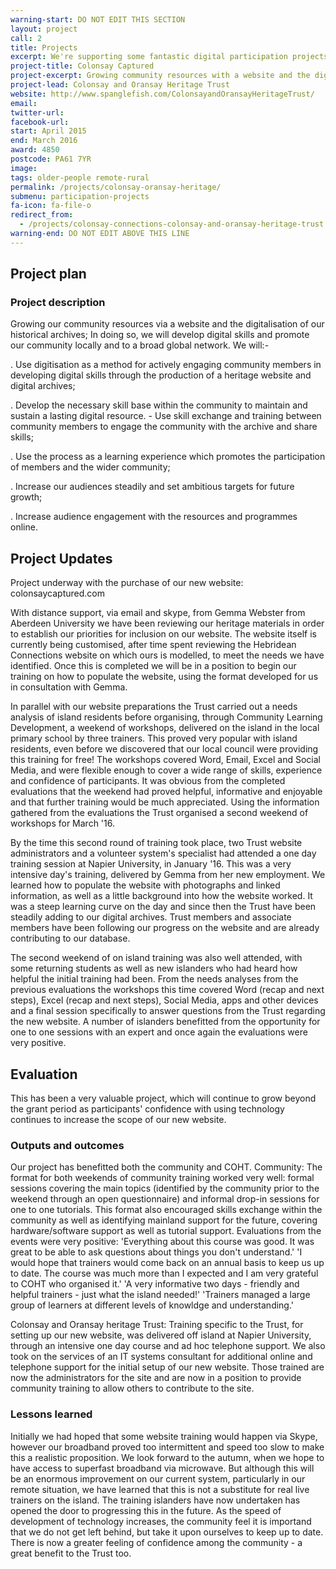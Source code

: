 ```yaml
---
warning-start: DO NOT EDIT THIS SECTION
layout: project
call: 2
title: Projects
excerpt: We're supporting some fantastic digital participation projects. Here are their stories.
project-title: Colonsay Captured
project-excerpt: Growing community resources with a website and the digitisation of historic archives
project-lead: Colonsay and Oransay Heritage Trust
website: http://www.spanglefish.com/ColonsayandOransayHeritageTrust/
email:
twitter-url:
facebook-url:
start: April 2015
end: March 2016
award: 4850
postcode: PA61 7YR
image:
tags: older-people remote-rural
permalink: /projects/colonsay-oransay-heritage/
submenu: participation-projects
fa-icon: fa-file-o
redirect_from:
  - /projects/colonsay-connections-colonsay-and-oransay-heritage-trust
warning-end: DO NOT EDIT ABOVE THIS LINE
---
```



## Project plan

### Project description

Growing our community resources via a website and the digitalisation of our historical archives; In doing so, we will develop digital skills and promote our community locally and to a broad global network. We will:-

. Use digitisation as a method for actively engaging community members in developing digital skills through the production of a heritage website and digital archives;

. Develop the necessary skill base within the community to maintain and sustain a lasting digital resource. - Use skill exchange and training between community members to engage the community with the archive and share skills;

. Use the process as a learning experience which promotes the participation of members and the wider community;

. Increase our audiences steadily and set ambitious targets for future growth;

. Increase audience engagement with the resources and programmes online.


## Project Updates

Project underway with the purchase of our new website: colonsaycaptured.com

With distance support, via email and skype, from Gemma Webster from Aberdeen University we have been reviewing our heritage materials in order to establish our priorities for inclusion on our website. The website itself is currently being customised, after time spent reviewing the Hebridean Connections website on which ours is modelled, to meet the needs we have identified. Once this is completed we will be in a position to begin our training on how to populate the website, using the format developed for us in consultation with Gemma.

In parallel with our website preparations the Trust carried out a needs analysis of island residents before organising, through Community Learning Development, a weekend of workshops, delivered on the island in the local primary school by three trainers. This proved very popular with island residents, even before we discovered that our local council were providing this training for free! The workshops covered Word, Email, Excel and Social Media, and were flexible enough to cover a wide range of skills, experience and confidence of participants. It was obvious from the completed evaluations that the weekend had proved helpful, informative and enjoyable and that further training would be much appreciated. Using the information gathered from the evaluations the Trust organised a second weekend of workshops for March '16.

By the time this second round of training took place, two Trust website administrators and a volunteer system's specialist had attended a one day training session at Napier University, in January '16. This was a very intensive day's training, delivered by Gemma from her new employment. We learned how to populate the website with photographs and linked information, as well as a little background into how the website worked. It was a steep learning curve on the day and since then the Trust have been steadily adding to our digital archives. Trust members and associate members have been following our progress on the website and are already contributing to our database.

The second weekend of on island training was also well attended, with some returning students as well as new islanders who had heard how helpful the initial training had been. From the needs analyses from the previous evaluations the workshops this time covered Word (recap and next steps), Excel (recap and next steps), Social Media, apps and other devices and a final session specifically to answer questions from the Trust regarding the new website. A number of islanders benefitted from the opportunity for one to one sessions with an expert and once again the evaluations were very positive.

## Evaluation
This has been a very valuable project, which will continue to grow beyond the grant period as participants' confidence with using technology continues to increase the scope of our new website.


### Outputs and outcomes
Our project has benefitted both the community and COHT.
Community: The format for both weekends of community training worked very well: formal sessions covering the main topics (identified by the community prior to the weekend through an open questionnaire) and informal drop-in sessions for one to one tutorials. This format also encouraged skills exchange within the community as well as identifying mainland support for the future, covering hardware/software support as well as tutorial support.
Evaluations from the events were very positive:
'Everything about this course was good. It was great to be able to ask questions about things you don't understand.'
'I would hope that trainers would come back on an annual basis to keep us up to date. The course was much more than I expected and I am very grateful to COHT who organised it.'
'A very informative two days - friendly and helpful trainers - just what the island needed!'
'Trainers managed a large group of learners at different levels of knowldge and understanding.'

Colonsay and Oransay heritage Trust: Training specific to the Trust, for setting up our new website, was delivered off island at Napier University, through an intensive one day course and ad hoc telephone support. We also took on the services of an IT systems consultant for additional online and telephone support for the initial setup of our new website. Those trained are now the administrators for the site and are now in a position to provide community training to allow others to contribute to the site.


### Lessons learned

Initially we had hoped that some website training would happen via Skype, however our broadband proved too intermittent and speed too slow to make this a realistic proposition. We look forward to the autumn, when we hope to have access to superfast broadband via microwave. But although this will be an enormous improvement on our current system, particularly in our remote situation, we have learned that this is not a substitute for real live trainers on the island.
The training islanders have now undertaken has opened the door to progressing this in the future. As the speed of development of technology increases, the community feel it is importand that we do not get left behind, but take it upon ourselves to keep up to date. There is now a greater feeling of confidence among the community - a great benefit to the Trust too.
